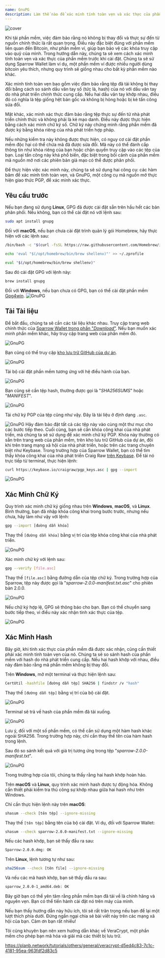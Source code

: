```yaml
---
name: GnuPG
description: Làm thế nào để xác minh tính toàn vẹn và xác thực của phần mềm?
---
```

![cover](assets/cover.webp)

Khi tải phần mềm, việc đảm bảo rằng nó không bị thay đổi và thực sự đến từ nguồn chính thức là rất quan trọng. Điều này đặc biệt đúng với phần mềm liên quan đến Bitcoin, như phần mềm ví, giúp bạn bảo vệ các khóa truy cập vào quỹ của mình. Trong hướng dẫn này, chúng ta sẽ xem cách xác minh tính toàn vẹn và xác thực của phần mềm trước khi cài đặt. Chúng ta sẽ sử dụng Sparrow Wallet làm ví dụ, một phần mềm ví được nhiều người dùng bitcoin yêu thích, nhưng quy trình sẽ giống nhau cho bất kỳ phần mềm nào khác.

Xác minh tính toàn vẹn bao gồm việc đảm bảo rằng tệp đã tải không bị thay đổi bằng cách so sánh dấu vân tay số (tức là, hash) của nó với dấu vân tay do nhà phát triển chính thức cung cấp. Nếu hai dấu vân tay khớp nhau, điều đó có nghĩa là tệp giống hệt bản gốc và không bị hỏng hoặc bị kẻ tấn công sửa đổi.

Mặt khác, xác minh xác thực đảm bảo rằng tệp thực sự đến từ nhà phát triển chính thức và không phải là kẻ mạo danh. Điều này được thực hiện bằng cách xác minh chữ ký số. Chữ ký này chứng minh rằng phần mềm đã được ký bằng khóa riêng của nhà phát triển hợp pháp.

Nếu những kiểm tra này không được thực hiện, có nguy cơ cài đặt phần mềm độc hại có thể chứa mã đã được sửa đổi. Mã này có thể đánh cắp thông tin như khóa riêng của bạn hoặc chặn quyền truy cập vào các tệp của bạn. Loại tấn công này khá phổ biến, đặc biệt trong bối cảnh của phần mềm mã nguồn mở nơi các phiên bản giả mạo có thể được phân phối.

Để thực hiện việc xác minh này, chúng ta sẽ sử dụng hai công cụ: các hàm băm để xác minh tính toàn vẹn, và GnuPG, một công cụ mã nguồn mở thực hiện giao thức PGP, để xác minh xác thực.

## Yêu cầu trước

Nếu bạn đang sử dụng **Linux**, GPG đã được cài đặt sẵn trên hầu hết các bản phân phối. Nếu không, bạn có thể cài đặt nó với lệnh sau:

```bash
sudo apt install gnupg
```

Đối với **macOS**, nếu bạn chưa cài đặt trình quản lý gói Homebrew, hãy thực hiện với các lệnh sau:

```bash
/bin/bash -c "$(curl -fsSL https://raw.githubusercontent.com/Homebrew/install/HEAD/install.sh)"
```

```bash
echo 'eval "$(/opt/homebrew/bin/brew shellenv)"' >> ~/.zprofile
```

```bash
eval "$(/opt/homebrew/bin/brew shellenv)"
```

Sau đó cài đặt GPG với lệnh này:

```bash
brew install gnupg
```
Đối với **Windows**, nếu bạn chưa có GPG, bạn có thể cài đặt phần mềm [Gpg4win](https://www.gpg4win.org/).
![GnuPG](assets/notext/01.webp)

## Tải Tài liệu

Để bắt đầu, chúng ta sẽ cần các tài liệu khác nhau. Truy cập trang web chính thức của [Sparrow Wallet trong phần "*Download*"](https://sparrowwallet.com/download/). Nếu bạn muốn xác minh phần mềm khác, hãy truy cập trang web của phần mềm đó.

![GnuPG](assets/notext/02.webp)

Bạn cũng có thể truy cập [kho lưu trữ GitHub của dự án](https://github.com/sparrowwallet/sparrow/releases).

![GnuPG](assets/notext/03.webp)

Tải bộ cài đặt phần mềm tương ứng với hệ điều hành của bạn.

![GnuPG](assets/notext/04.webp)

Bạn cũng sẽ cần tệp hash, thường được gọi là "*SHA256SUMS*" hoặc "*MANIFEST*".

![GnuPG](assets/notext/05.webp)

Tải chữ ký PGP của tệp cũng như vậy. Đây là tài liệu ở định dạng `.asc`.

![GnuPG](assets/notext/06.webp)
Hãy đảm bảo đặt tất cả các tệp này vào cùng một thư mục cho các bước tiếp theo.
Cuối cùng, bạn sẽ cần khóa công khai của nhà phát triển, mà chúng ta sẽ sử dụng để xác minh chữ ký PGP. Khóa này thường có sẵn trên trang web của phần mềm, trên kho lưu trữ GitHub của dự án, đôi khi trên trang mạng xã hội của nhà phát triển, hoặc trên các trang chuyên biệt như Keybase. Trong trường hợp của Sparrow Wallet, bạn có thể tìm thấy khóa công khai của nhà phát triển Craig Raw [trên Keybase](https://keybase.io/craigraw). Để tải nó trực tiếp từ terminal, thực hiện lệnh:

```bash
curl https://keybase.io/craigraw/pgp_keys.asc | gpg --import
```

![GnuPG](assets/notext/07.webp)

## Xác Minh Chữ Ký

Quy trình xác minh chữ ký giống nhau trên **Windows**, **macOS**, và **Linux**. Bình thường, bạn đã nhập khóa công khai trong bước trước, nhưng nếu chưa, hãy làm như vậy với lệnh:

```bash
gpg --import [đường dẫn khóa]
```

Thay thế `[đường dẫn khóa]` bằng vị trí của tệp khóa công khai của nhà phát triển.

![GnuPG](assets/notext/08.webp)

Xác minh chữ ký với lệnh sau:

```bash
gpg --verify [file.asc]
```

Thay thế `[file.asc]` bằng đường dẫn của tệp chữ ký. Trong trường hợp của Sparrow, tệp này được gọi là "*sparrow-2.0.0-manifest.txt.asc*" cho phiên bản 2.0.0.

![GnuPG](assets/notext/09.webp)

Nếu chữ ký hợp lệ, GPG sẽ thông báo cho bạn. Bạn có thể chuyển sang bước tiếp theo, vì điều này xác nhận tính xác thực của tệp.

![GnuPG](assets/notext/10.webp)

## Xác Minh Hash
Bây giờ, khi tính xác thực của phần mềm đã được xác nhận, cũng cần thiết phải xác minh tính toàn vẹn của nó. Chúng ta sẽ so sánh hash của phần mềm với hash do nhà phát triển cung cấp. Nếu hai hash khớp với nhau, điều này đảm bảo rằng mã phần mềm không bị thay đổi.

Trên **Windows**, mở một terminal và thực hiện lệnh sau:

```bash
CertUtil -hashfile [đường dẫn tệp] SHA256 | findstr /v "hash"
```

Thay thế `[đường dẫn tệp]` bằng vị trí của bộ cài đặt.

![GnuPG](assets/notext/11.webp)

Terminal sẽ trả về hash của phần mềm đã tải xuống.

![GnuPG](assets/notext/12.webp)

Lưu ý, đối với một số phần mềm, có thể cần sử dụng một hàm hash khác ngoài SHA256. Trong trường hợp này, chỉ cần thay thế tên của hàm hash trong lệnh.

Sau đó so sánh kết quả với giá trị tương ứng trong tệp "*sparrow-2.0.0-manifest.txt*".

![GnuPG](assets/notext/13.webp)

Trong trường hợp của tôi, chúng ta thấy rằng hai hash khớp hoàn hảo.

Trên **macOS** và **Linux**, quy trình xác minh hash được tự động hóa. Không cần thiết phải kiểm tra thủ công sự khớp nhau giữa hai hash như trên Windows.

Chỉ cần thực hiện lệnh này trên **macOS**:

```bash
shasum --check [tên tệp] --ignore-missing
```

Thay thế `[tên tệp]` bằng tên của bộ cài đặt. Ví dụ, đối với Sparrow Wallet:

```bash
shasum --check sparrow-2.0.0-manifest.txt --ignore-missing
```

Nếu các hash khớp, bạn sẽ thấy đầu ra sau:

```bash
Sparrow-2.0.0.dmg: OK
```
Trên **Linux**, lệnh tương tự như sau:
```bash
sha256sum --check [tên file] --ignore-missing
```

Và nếu các mã hash khớp, bạn sẽ thấy đầu ra sau:

```bash
sparrow_2.0.0-1_amd64.deb: OK
```

Bây giờ bạn có thể yên tâm rằng phần mềm bạn đã tải về là chính hãng và nguyên vẹn. Bạn có thể tiến hành cài đặt nó trên máy của mình.

Nếu bạn thấy hướng dẫn này hữu ích, tôi sẽ rất trân trọng nếu bạn để lại một lượt thích phía dưới. Đừng ngần ngại chia sẻ bài viết này trên các mạng xã hội của bạn. Cảm ơn bạn rất nhiều!

Tôi cũng khuyên bạn nên xem hướng dẫn khác về VeraCrypt, một phần mềm cho phép bạn mã hóa và giải mã các thiết bị lưu trữ.

https://planb.network/tutorials/others/general/veracrypt-d5ed4c83-7c1c-4181-95ea-963fdf2d83c5